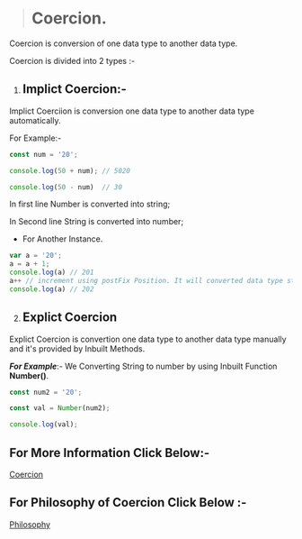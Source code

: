 > # Coercion.
Coercion is conversion of one data type to another data type.

Coercion is divided into 2 types :-

1. ## Implict Coercion:-
Implict Coerciion is conversion one data type to another data type automatically.
    
For Example:-
```javascript
const num = '20';

console.log(50 + num); // 5020

console.log(50 - num)  // 30

```
In first line Number is converted into string;

In Second line String is converted into number;

* For Another Instance.
```javascript
var a = '20';
a = a + 1; 
console.log(a) // 201
a++ // increment using postFix Position. It will converted data type string to number.
console.log(a) // 202 

```
2. ## Explict Coercion
Explict Coercion is convertion one data type to another data type manually and it's provided by Inbuilt Methods.

___For Example___:- We Converting String to number by using Inbuilt Function __Number()__.

```javascript
const num2 = '20';

const val = Number(num2);

console.log(val);

```

## For More Information Click Below:-
[Coercion](../Js/Coercion/)

## For Philosophy of Coercion Click Below :-
[Philosophy](../js/Philosophy%20of%20Coercion/)
